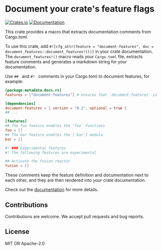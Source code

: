# Document your crate's feature flags

[![Crates.io](https://img.shields.io/crates/v/document-features)](https://crates.io/crates/document-features)
[![Documentation](https://docs.rs/document-features/badge.svg)](https://docs.rs/document-features/)

This crate provides a macro that extracts documentation comments from Cargo.toml

To use this crate, add `#![cfg_attr(feature = "document-features", doc = document_features::document_features!())]` in your crate documentation.
The `document_features!()` macro reads your `Cargo.toml` file, extracts feature comments and generates
a markdown string for your documentation.

Use `## ` and `#! ` comments in your Cargo.toml to document features, for example:

```toml
[package.metadata.docs.rs]
features = ["document-features"] # ensures that `document-features` is enabled when building docs

[dependencies]
document-features = { version = "0.2", optional = true }
## ...

[features]
## The foo feature enables the `foo` functions
foo = []
## The bar feature enables the [`bar`] module
bar = []

#! ### Experimental features
#! The following features are experimental

## Activate the fusion reactor
fusion = []
```

These comments keep the feature definition and documentation next to each other, and they are then
rendered into your crate documentation.

Check out the [documentation](https://docs.rs/document-features/) for more details.

## Contributions

Contributions are welcome. We accept pull requests and bug reports.

## License

MIT OR Apache-2.0
